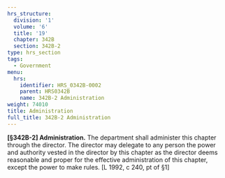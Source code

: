 ```yaml
---
hrs_structure:
  division: '1'
  volume: '6'
  title: '19'
  chapter: 342B
  section: 342B-2
type: hrs_section
tags:
  - Government
menu:
  hrs:
    identifier: HRS_0342B-0002
    parent: HRS0342B
    name: 342B-2 Administration
weight: 74010
title: Administration
full_title: 342B-2 Administration
---
```

**[§342B-2] Administration.** The department shall administer this chapter through the director. The director may delegate to any person the power and authority vested in the director by this chapter as the director deems reasonable and proper for the effective administration of this chapter, except the power to make rules. [L 1992, c 240, pt of §1]